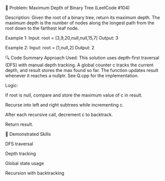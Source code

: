 🧩 Problem: Maximum Depth of Binary Tree (LeetCode #104)

Description:
Given the root of a binary tree, return its maximum depth.
The maximum depth is the number of nodes along the longest path from the root down to the farthest leaf node.

Example 1:
Input: root = [3,9,20,null,null,15,7]
Output: 3

Example 2:
Input: root = [1,null,2]
Output: 2

🔍 Code Summary
Approach Used:
This solution uses depth-first traversal (DFS) with manual depth tracking. A global counter c tracks the current depth, and result stores the max found so far. The function updates result whenever it reaches a nullptr. See Q.cpp for the implementation.

Logic:

If root is null, compare and store the maximum value of c in result.

Recurse into left and right subtrees while incrementing c.

After each recursive call, decrement c to backtrack.

Return result.

🧠 Demonstrated Skills

DFS traversal

Depth tracking

Global state usage

Recursion with backtracking
